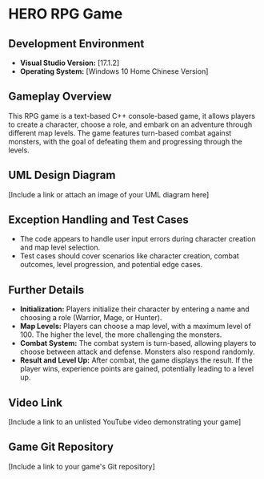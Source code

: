 # HERO RPG Game 

## Development Environment

- **Visual Studio Version:** [17.1.2]
- **Operating System:** [Windows 10 Home Chinese Version]

## Gameplay Overview

This RPG game is a text-based C++ console-based game, it allows players to create a character, choose a role, and embark on an adventure through different map levels. The game features turn-based combat against monsters, with the goal of defeating them and progressing through the levels.

## UML Design Diagram

[Include a link or attach an image of your UML diagram here]

## Exception Handling and Test Cases

- The code appears to handle user input errors during character creation and map level selection.
- Test cases should cover scenarios like character creation, combat outcomes, level progression, and potential edge cases.

## Further Details

- **Initialization:** Players initialize their character by entering a name and choosing a role (Warrior, Mage, or Hunter).
- **Map Levels:** Players can choose a map level, with a maximum level of 100. The higher the level, the more challenging the monsters.
- **Combat System:** The combat system is turn-based, allowing players to choose between attack and defense. Monsters also respond randomly.
- **Result and Level Up:** After combat, the game displays the result. If the player wins, experience points are gained, potentially leading to a level up.

## Video Link

[Include a link to an unlisted YouTube video demonstrating your game]

## Game Git Repository

[Include a link to your game's Git repository]
